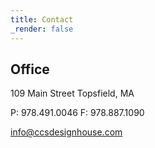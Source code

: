 ```yaml
---
title: Contact
_render: false
---
```



## Office

109 Main Street
Topsfield, MA

P: 978.491.0046
F: 978.887.1090

info@ccsdesignhouse.com